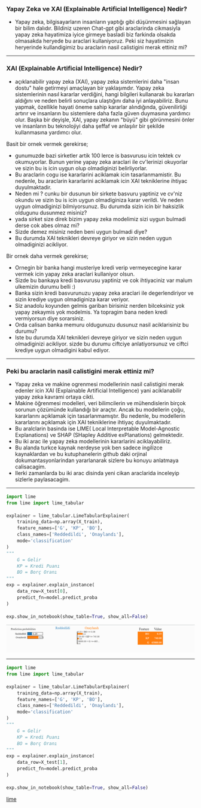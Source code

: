 ### Yapay Zeka ve XAI (Explainable Artificial Intelligence) Nedir?

- Yapay zeka, bilgisayarların insanların yaptığı gibi düşünmesini sağlayan bir bilim dalıdır. Bildiniz uzeren Chat-gpt gibi araclarinda cikmasiyla yapay zeka hayatimiza iyice girmeye basladi biz farkinda olsakda olmasakda heryede bu araclari kullaniyoruz. Peki siz hayatimizin heryerinde kullandigimiz bu araclarin nasil calistigini merak ettiniz mi?

---

### XAI (Explainable Artificial Intelligence) Nedir?

- açıklanabilir yapay zeka (XAI), yapay zeka sistemlerini daha "insan dostu" hale getirmeyi amaçlayan bir yaklaşımdır. Yapay zeka sistemlerinin nasıl kararlar verdiğini, hangi bilgileri kullanarak bu kararları aldığını ve neden belirli sonuçlara ulaştığını daha iyi anlayabiliriz. Bunu yapmak, özellikle hayati öneme sahip kararlar alındığında, güvenilirliği artırır ve insanların bu sistemlere daha fazla güven duymasına yardımcı olur. Başka bir deyişle, XAI, yapay zekanın "büyü" gibi görünmesini önler ve insanların bu teknolojiyi daha şeffaf ve anlaşılır bir şekilde kullanmasına yardımcı olur.

Basit bir ornek vermek gerekirse;

- gunumuzde bazi sirketler artik 100 lerce is basvurusu icin tektek cv okumuyorlar. Bunun yerine yapay zeka araclari ile cv'lerinizi okuyorlar ve sizin bu is icin uygun olup olmadiginizi belirliyorlar.
- Bu araclarin cogu ise kararlarini aciklamak icin tasarlanmamistir. Bu nedenle, bu araclarin kararlarini aciklamak icin XAI tekniklerine ihtiyac duyulmaktadir.
- Neden mi ? cunku bir dusunun bir sirkete basvuru yaptiniz ve cv'niz okundu ve sizin bu is icin uygun olmadiginiza karar verildi. Ve neden uygun olmadiginizi bilmiyorsunuz. Bu durumda sizin icin bir haksizlik oldugunu dusunmez misiniz?
- yada sirket size direk bizim yapay zeka modelimiz sizi uygun bulmadi derse cok abes olmaz mi?
- Sizde demez misiniz neden beni uygun bulmadi diye?
- Bu durumda XAI teknikleri devreye giriyor ve sizin neden uygun olmadiginizi acikliyor.

Bir ornek daha vermek gerekirse;

- Ornegin bir banka hangi musteriye kredi verip vermeyecegine karar vermek icin yapay zeka araclari kullaniyor olsun.
- Sizde bu bankaya kredi basvurusu yaptiniz ve cok ihtiyaciniz var malum ulkemizin durumu belli :)
- Banka sizin kredi basvurunuzu yapay zeka araclari ile degerlendiriyor ve sizin krediye uygun olmadiginiza karar veriyor.
- Siz anadolu koyunden gelmis gariban birisiniz nerden bilceksiniz yok yapay zekaymis yok modelmis. Ya topragim bana neden kredi vermiyorsun diye sorarsiniz.
- Orda calisan banka memuru oldugunuzu dusunuz nasil aciklarisiniz bu durumu?
- Iste bu durumda XAI teknikleri devreye giriyor ve sizin neden uygun olmadiginizi acikliyor. sizde bu durumu ciftciye anlatiyorsunuz ve ciftci krediye uygun olmadigini kabul ediyor.

---

### Peki bu araclarin nasil calistigini merak ettiniz mi?

- Yapay zeka ve makine ogrenmesi modellerinin nasil calistigini merak edenler icin XAI (Explainable Artificial Intelligence) yani aciklanabilir yapay zeka kavrami ortaya cikti.
- Makine öğrenmesi modelleri, veri bilimcilerin ve mühendislerin birçok sorunun çözümünde kullandığı bir araçtır. Ancak bu modellerin çoğu, kararlarını açıklamak için tasarlanmamıştır. Bu nedenle, bu modellerin kararlarını açıklamak için XAI tekniklerine ihtiyaç duyulmaktadır.
- Bu aralclarin basinda ise LIME( Local Interpretable Model-Agnostic Explanations) ve SHAP (SHapley Additive exPlanations) gelmektedir.
- Bu iki arac ile yapay zeka modellerinin kararlarini aciklayabiliriz.
- Bu alanda turkce kaynak nerdeyse yok ben sadece ingilizce kaynaklardan ve bu kutuphanelerin github daki orjinal dokumantasyonlarindan yararlanarak sizlere bu konuyu anlatmaya calisacagim.
- Ilerki zamanlarda bu iki arac disinda yeni cikan araclarida inceleyip sizlerle paylasacagim.

---

```python
import lime
from lime import lime_tabular

explainer = lime_tabular.LimeTabularExplainer(
    training_data=np.array(X_train),
    feature_names=['G', 'KP', 'BO'],
    class_names=['Reddedildi', 'Onaylandı'],
    mode='classification'
)
"""
    G = Gelir
    KP = Kredi Puanı
    BO = Borç Oranı
"""
exp = explainer.explain_instance(
    data_row=X_test[0],
    predict_fn=model.predict_proba
)

exp.show_in_notebook(show_table=True, show_all=False)
```

![Lime Output 1](lime_output_1.png)

---

```python
import lime
from lime import lime_tabular

explainer = lime_tabular.LimeTabularExplainer(
    training_data=np.array(X_train),
    feature_names=['G', 'KP', 'BO'],
    class_names=['Reddedildi', 'Onaylandı'],
    mode='classification'
)
"""
    G = Gelir
    KP = Kredi Puanı
    BO = Borç Oranı
"""
exp = explainer.explain_instance(
    data_row=X_test[1],
    predict_fn=model.predict_proba
)

exp.show_in_notebook(show_table=True, show_all=False)
```

[lime](lime_output_2.png)
